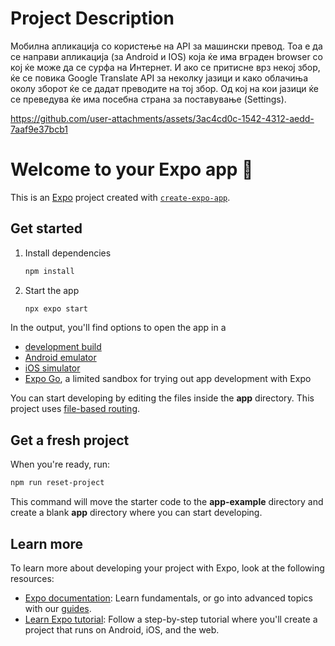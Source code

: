 # Project Description

Мобилна апликација со користење на API за машински превод.
Тоа е да се направи апликација (за Android и IOS) која ќе има вграден browser со кој ќе може да се сурфа на Интернет.
И ако се притисне врз некој збор, ќе се повика Google Translate API за неколку јазици и како облачиња околу зборот ќе се дадат преводите на тој збор.
Од кој на кои јазици ќе се преведува ќе има посебна страна за поставување (Settings).

https://github.com/user-attachments/assets/3ac4cd0c-1542-4312-aedd-7aaf9e37bcb1

# Welcome to your Expo app 👋

This is an [Expo](https://expo.dev) project created with [`create-expo-app`](https://www.npmjs.com/package/create-expo-app).

## Get started

1. Install dependencies

   ```bash
   npm install
   ```

2. Start the app

   ```bash
   npx expo start
   ```

In the output, you'll find options to open the app in a

- [development build](https://docs.expo.dev/develop/development-builds/introduction/)
- [Android emulator](https://docs.expo.dev/workflow/android-studio-emulator/)
- [iOS simulator](https://docs.expo.dev/workflow/ios-simulator/)
- [Expo Go](https://expo.dev/go), a limited sandbox for trying out app development with Expo

You can start developing by editing the files inside the **app** directory. This project uses [file-based routing](https://docs.expo.dev/router/introduction).

## Get a fresh project

When you're ready, run:

```bash
npm run reset-project
```

This command will move the starter code to the **app-example** directory and create a blank **app** directory where you can start developing.

## Learn more

To learn more about developing your project with Expo, look at the following resources:

- [Expo documentation](https://docs.expo.dev/): Learn fundamentals, or go into advanced topics with our [guides](https://docs.expo.dev/guides).
- [Learn Expo tutorial](https://docs.expo.dev/tutorial/introduction/): Follow a step-by-step tutorial where you'll create a project that runs on Android, iOS, and the web.

